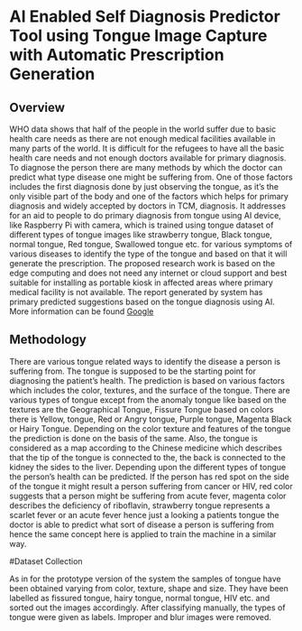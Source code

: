 # AI Enabled Self Diagnosis Predictor Tool using Tongue Image Capture with Automatic Prescription Generation



## Overview 
WHO data shows that half of the people in the world suffer due to basic health care needs as there are not enough medical facilities available in many parts of the world. It is difficult for the refugees to have all the basic health care needs and not enough doctors available for primary diagnosis. To diagnose the person there are many methods by which the doctor can predict what type disease one might be suffering from. One of those factors includes the first diagnosis done by just observing the tongue, as it’s the only visible part of the body and one of the factors which helps for primary diagnosis and widely accepted by doctors in TCM, diagnosis. It addresses for an aid to people to do primary diagnosis from tongue using AI device, like Raspberry Pi with camera, which is trained using tongue dataset of different types of tongue images like strawberry tongue, Black tongue, normal tongue, Red tongue, Swallowed tongue etc. for various symptoms of various diseases to identify the type of the tongue and based on that it will generate the prescription. The proposed research work is based on the edge computing and does not need any internet or cloud support and best suitable for installing as portable kiosk in affected areas where primary medical facility is not available. The report generated by system has primary predicted suggestions based on the tongue diagnosis using AI. More information can be found <a href="https://www.ijitee.org/wp-content/uploads/papers/v9i7s/G10080597S20.pdf" target="_blank">Google</a>
## Methodology

There are various tongue related ways to identify the disease a person is suffering from. The tongue is supposed to be the starting point for diagnosing the patient’s health. The prediction is based on various factors which includes the color, textures, and the surface of the tongue. There are various types of tongue except from the anomaly tongue like based on the textures are the Geographical Tongue, Fissure Tongue based on colors there is Yellow, tongue, Red or Angry tongue, Purple tongue, Magenta Black or Hairy Tongue. Depending on the color texture and features of the tongue the prediction is done on the basis of the same. Also,
the tongue is considered as a map according to the Chinese medicine which describes that the tip of the tongue is connected to the, the back is connected to the kidney the sides to the liver. Depending upon the different types of tongue the person’s health can be predicted. If the person has red spot on the side of the tongue it might result a person suffering from cancer or HIV, red color suggests that a person might be suffering from acute fever, magenta color describes the deficiency of riboflavin, strawberry tongue represents a scarlet fever or an acute fever hence just a looking a patients tongue the doctor is able to predict what sort of disease a person is suffering from hence the same concept here is applied to train the machine in a similar way.

#Dataset Collection

As in for the prototype version of the system the samples of tongue have been obtained varying from color, texture, shape and size. They have been labelled as fissured tongue, hairy tongue, normal tongue, HIV etc. and sorted out the images accordingly. After classifying manually, the types of tongue were given as labels. Improper and blur images were removed.





